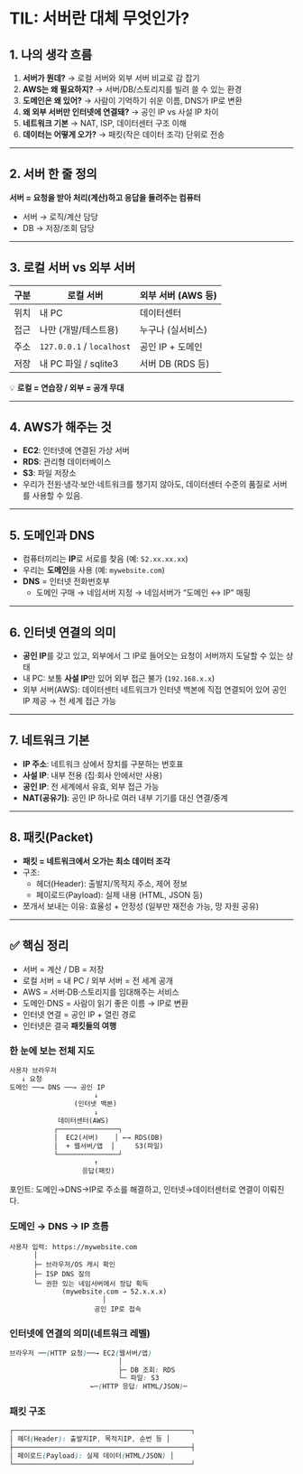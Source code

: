 # TIL: 서버란 대체 무엇인가?

## 1. 나의 생각 흐름
1. **서버가 뭔데?** → 로컬 서버와 외부 서버 비교로 감 잡기  
2. **AWS는 왜 필요하지?** → 서버/DB/스토리지를 빌려 쓸 수 있는 환경  
3. **도메인은 왜 있어?** → 사람이 기억하기 쉬운 이름, DNS가 IP로 변환  
4. **왜 외부 서버만 인터넷에 연결돼?** → 공인 IP vs 사설 IP 차이  
5. **네트워크 기본** → NAT, ISP, 데이터센터 구조 이해  
6. **데이터는 어떻게 오가?** → 패킷(작은 데이터 조각) 단위로 전송  

---

## 2. 서버 한 줄 정의
**서버 = 요청을 받아 처리(계산)하고 응답을 돌려주는 컴퓨터**  
- 서버 → 로직/계산 담당  
- DB → 저장/조회 담당  

---

## 3. 로컬 서버 vs 외부 서버

| 구분     | 로컬 서버                        | 외부 서버 (AWS 등) |
|----------|----------------------------------|-------------------|
| 위치     | 내 PC                            | 데이터센터        |
| 접근     | 나만 (개발/테스트용)             | 누구나 (실서비스) |
| 주소     | `127.0.0.1` / `localhost`       | 공인 IP + 도메인  |
| 저장     | 내 PC 파일 / sqlite3             | 서버 DB (RDS 등)  |

💡 **로컬 = 연습장 / 외부 = 공개 무대**

---

## 4. AWS가 해주는 것
- **EC2**: 인터넷에 연결된 가상 서버  
- **RDS**: 관리형 데이터베이스  
- **S3**: 파일 저장소  
- 우리가 전원·냉각·보안·네트워크를 챙기지 않아도, 데이터센터 수준의 품질로 서버를 사용할 수 있음.

---

## 5. 도메인과 DNS
- 컴퓨터끼리는 **IP**로 서로를 찾음 (예: `52.xx.xx.xx`)  
- 우리는 **도메인**을 사용 (예: `mywebsite.com`)  
- **DNS** = 인터넷 전화번호부  
  - 도메인 구매 → 네임서버 지정 → 네임서버가 “도메인 ↔ IP” 매핑

---

## 6. 인터넷 연결의 의미
- **공인 IP**를 갖고 있고, 외부에서 그 IP로 들어오는 요청이 서버까지 도달할 수 있는 상태  
- 내 PC: 보통 **사설 IP**만 있어 외부 접근 불가 (`192.168.x.x`)  
- 외부 서버(AWS): 데이터센터 네트워크가 인터넷 백본에 직접 연결되어 있어 공인 IP 제공 → 전 세계 접근 가능

---

## 7. 네트워크 기본
- **IP 주소**: 네트워크 상에서 장치를 구분하는 번호표  
- **사설 IP**: 내부 전용 (집·회사 안에서만 사용)  
- **공인 IP**: 전 세계에서 유효, 외부 접근 가능  
- **NAT(공유기)**: 공인 IP 하나로 여러 내부 기기를 대신 연결/중계  

---

## 8. 패킷(Packet)
- **패킷 = 네트워크에서 오가는 최소 데이터 조각**  
- 구조:  
  - 헤더(Header): 출발지/목적지 주소, 제어 정보  
  - 페이로드(Payload): 실제 내용 (HTML, JSON 등)  
- 쪼개서 보내는 이유: 효율성 + 안정성 (일부만 재전송 가능, 망 자원 공유)

---

## ✅ 핵심 정리
- 서버 = 계산 / DB = 저장  
- 로컬 서버 = 내 PC / 외부 서버 = 전 세계 공개  
- AWS = 서버·DB·스토리지를 임대해주는 서비스  
- 도메인·DNS = 사람이 읽기 좋은 이름 → IP로 변환  
- 인터넷 연결 = 공인 IP + 열린 경로  
- 인터넷은 결국 **패킷들의 여행**

### 한 눈에 보는 전체 지도
```markdown
사용자 브라우저
   ↓ 요청
도메인 ──→ DNS ──→ 공인 IP
                     ↓
                (인터넷 백본)
                     ↓
            데이터센터(AWS)
           ┌───────────────┐
           │  EC2(서버)    │ ←→ RDS(DB)
           │  + 웹서버/앱  │     S3(파일)
           └───────────────┘
                     ↑
                  응답(패킷)
```
포인트: 도메인→DNS→IP로 주소를 해결하고, 인터넷→데이터센터로 연결이 이뤄진다.

### 도메인 → DNS → IP 흐름
```arduino
사용자 입력: https://mywebsite.com
      │
      ├─ 브라우저/OS 캐시 확인
      ├─ ISP DNS 질의
      └─ 권한 있는 네임서버에서 정답 획득
             (mywebsite.com → 52.x.x.x)
                       │
                     공인 IP로 접속
```

### 인터넷에 연결의 의미(네트워크 레벨)
```scss
브라우저 ──(HTTP 요청)──→ EC2(웹서버/앱)
                           │
                           ├─ DB 조회: RDS
                           └─ 파일: S3
                    ←─(HTTP 응답: HTML/JSON)─
```

### 패킷 구조 
```scss
┌────────────────────────────────────────────┐
│ 헤더(Header): 출발지IP, 목적지IP, 순번 등 │
├────────────────────────────────────────────┤
│ 페이로드(Payload): 실제 데이터(HTML/JSON) │
└────────────────────────────────────────────┘
```